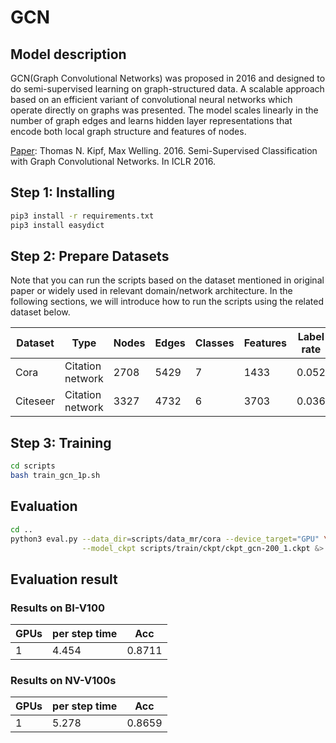 # GCN

## Model description

GCN(Graph Convolutional Networks) was proposed in 2016 and designed to do semi-supervised learning on graph-structured
data. A scalable approach based on an efficient variant of convolutional neural networks which operate directly on
graphs was presented. The model scales linearly in the number of graph edges and learns hidden layer representations
that encode both local graph structure and features of nodes.

[Paper](https://arxiv.org/abs/1609.02907): Thomas N. Kipf, Max Welling. 2016. Semi-Supervised Classification with Graph
Convolutional Networks. In ICLR 2016.

## Step 1: Installing

```sh
pip3 install -r requirements.txt
pip3 install easydict
```

## Step 2: Prepare Datasets

Note that you can run the scripts based on the dataset mentioned in original paper or widely used in relevant
domain/network architecture. In the following sections, we will introduce how to run the scripts using the related
dataset below.

| Dataset  | Type             | Nodes | Edges | Classes | Features | Label rate |
|----------|------------------|-------|-------|---------|----------|------------|
| Cora     | Citation network | 2708  | 5429  | 7       | 1433     | 0.052      |
| Citeseer | Citation network | 3327  | 4732  | 6       | 3703     | 0.036      |

## Step 3: Training

```sh
cd scripts 
bash train_gcn_1p.sh
```

## Evaluation

```sh
cd ..
python3 eval.py --data_dir=scripts/data_mr/cora --device_target="GPU" \
                --model_ckpt scripts/train/ckpt/ckpt_gcn-200_1.ckpt &> eval.log &
```

## Evaluation result

### Results on BI-V100

| GPUs | per step time  |  Acc  |
|------|--------------  |-------|
|   1  |   4.454        | 0.8711|

### Results on NV-V100s

| GPUs | per step time  |  Acc  |
|------|--------------  |-------|
|   1  |   5.278        | 0.8659|
